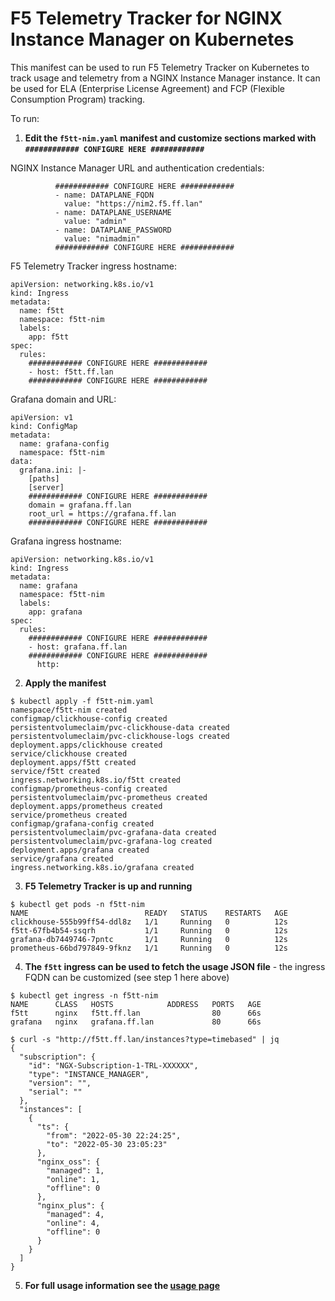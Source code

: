 # F5 Telemetry Tracker for NGINX Instance Manager on Kubernetes

This manifest can be used to run F5 Telemetry Tracker on Kubernetes to track usage and telemetry from a NGINX Instance Manager instance. It can be used for ELA (Enterprise License Agreement) and FCP (Flexible Consumption Program) tracking.

To run:

1. **Edit the `f5tt-nim.yaml` manifest and customize sections marked with `############ CONFIGURE HERE ############`**

NGINX Instance Manager URL and authentication credentials:

```
          ############ CONFIGURE HERE ############
          - name: DATAPLANE_FQDN
            value: "https://nim2.f5.ff.lan"
          - name: DATAPLANE_USERNAME
            value: "admin"
          - name: DATAPLANE_PASSWORD
            value: "nimadmin"
          ############ CONFIGURE HERE ############
```

F5 Telemetry Tracker ingress hostname:

```
apiVersion: networking.k8s.io/v1
kind: Ingress
metadata:
  name: f5tt
  namespace: f5tt-nim
  labels:
    app: f5tt
spec:
  rules:
    ############ CONFIGURE HERE ############
    - host: f5tt.ff.lan
    ############ CONFIGURE HERE ############
```

Grafana domain and URL:

```
apiVersion: v1
kind: ConfigMap
metadata:
  name: grafana-config
  namespace: f5tt-nim
data:
  grafana.ini: |-
    [paths]
    [server]
    ############ CONFIGURE HERE ############
    domain = grafana.ff.lan
    root_url = https://grafana.ff.lan
    ############ CONFIGURE HERE ############
```

Grafana ingress hostname:

```
apiVersion: networking.k8s.io/v1
kind: Ingress
metadata:
  name: grafana
  namespace: f5tt-nim
  labels:
    app: grafana
spec:
  rules:
    ############ CONFIGURE HERE ############
    - host: grafana.ff.lan
    ############ CONFIGURE HERE ############
      http:
```

2. **Apply the manifest**

```
$ kubectl apply -f f5tt-nim.yaml 
namespace/f5tt-nim created
configmap/clickhouse-config created
persistentvolumeclaim/pvc-clickhouse-data created
persistentvolumeclaim/pvc-clickhouse-logs created
deployment.apps/clickhouse created
service/clickhouse created
deployment.apps/f5tt created
service/f5tt created
ingress.networking.k8s.io/f5tt created
configmap/prometheus-config created
persistentvolumeclaim/pvc-prometheus created
deployment.apps/prometheus created
service/prometheus created
configmap/grafana-config created
persistentvolumeclaim/pvc-grafana-data created
persistentvolumeclaim/pvc-grafana-log created
deployment.apps/grafana created
service/grafana created
ingress.networking.k8s.io/grafana created

```

3. **F5 Telemetry Tracker is up and running**

```
$ kubectl get pods -n f5tt-nim
NAME                          READY   STATUS    RESTARTS   AGE
clickhouse-555b99ff54-ddl8z   1/1     Running   0          12s
f5tt-67fb4b54-ssqrh           1/1     Running   0          12s
grafana-db7449746-7pntc       1/1     Running   0          12s
prometheus-66bd797849-9fknz   1/1     Running   0          12s
```

4. **The `f5tt` ingress can be used to fetch the usage JSON file** - the ingress FQDN can be customized (see step 1 here above)

```
$ kubectl get ingress -n f5tt-nim
NAME      CLASS   HOSTS            ADDRESS   PORTS   AGE
f5tt      nginx   f5tt.ff.lan                80      66s
grafana   nginx   grafana.ff.lan             80      66s
```

```
$ curl -s "http://f5tt.ff.lan/instances?type=timebased" | jq
{
  "subscription": {
    "id": "NGX-Subscription-1-TRL-XXXXXX",
    "type": "INSTANCE_MANAGER",
    "version": "",
    "serial": ""
  },
  "instances": [
    {
      "ts": {
        "from": "2022-05-30 22:24:25",
        "to": "2022-05-30 23:05:23"
      },
      "nginx_oss": {
        "managed": 1,
        "online": 1,
        "offline": 0
      },
      "nginx_plus": {
        "managed": 4,
        "online": 4,
        "offline": 0
      }
    }
  ]
}
```

5. **For full usage information see the [usage page](/USAGE.md)**

